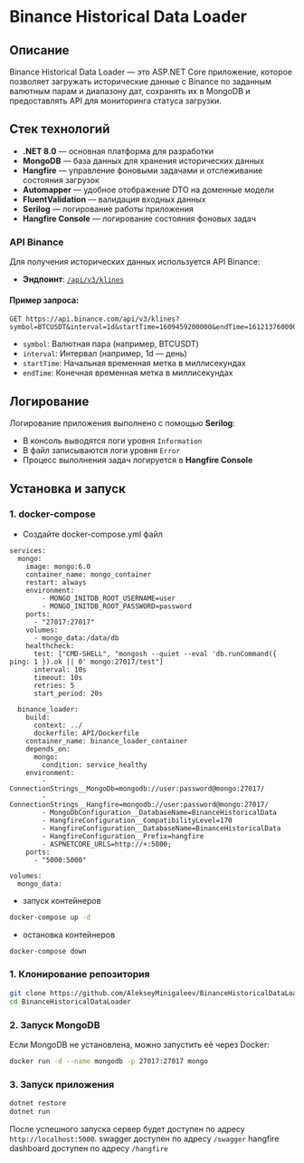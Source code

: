 # Binance Historical Data Loader

## Описание
Binance Historical Data Loader — это ASP.NET Core приложение, которое позволяет загружать исторические данные с Binance по заданным валютным парам и диапазону дат, сохранять их в MongoDB и предоставлять API для мониторинга статуса загрузки.

## Стек технологий
- **.NET 8.0** — основная платформа для разработки
- **MongoDB** — база данных для хранения исторических данных
- **Hangfire** — управление фоновыми задачами и отслеживание состояния загрузок
- **Automapper** — удобное отображение DTO на доменные модели
- **FluentValidation** — валидация входных данных
- **Serilog** — логирование работы приложения
- **Hangfire Console** — логирование состояния фоновых задач

### API Binance
Для получения исторических данных используется API Binance:
- **Эндпоинт**: [`/api/v3/klines`](https://developers.binance.info/docs/binance-spot-api-docs/rest-api/market-data-endpoints#klinecandlestick-data)

#### Пример запроса:
```plaintext
GET https://api.binance.com/api/v3/klines?symbol=BTCUSDT&interval=1d&startTime=1609459200000&endTime=1612137600000
```
- `symbol`: Валютная пара (например, BTCUSDT)
- `interval`: Интервал (например, 1d — день)
- `startTime`: Начальная временная метка в миллисекундах
- `endTime`: Конечная временная метка в миллисекундах

## Логирование
Логирование приложения выполнено с помощью **Serilog**:
- В консоль выводятся логи уровня `Information`
- В файл записываются логи уровня `Error`
- Процесс выполнения задач логируется в **Hangfire Console**

## Установка и запуск
### 1. docker-compose
 - Создайте docker-compose.yml файл
```
services:
  mongo:
    image: mongo:6.0
    container_name: mongo_container
    restart: always
    environment:
        - MONGO_INITDB_ROOT_USERNAME=user
        - MONGO_INITDB_ROOT_PASSWORD=password
    ports:
      - "27017:27017"
    volumes:
      - mongo_data:/data/db
    healthcheck:
      test: ["CMD-SHELL", "mongosh --quiet --eval 'db.runCommand({ ping: 1 }).ok || 0' mongo:27017/test"]
      interval: 10s
      timeout: 10s
      retries: 5
      start_period: 20s

  binance_loader:
    build:
      context: ../
      dockerfile: API/Dockerfile
    container_name: binance_loader_container
    depends_on:
      mongo:
        condition: service_healthy
    environment:
        - ConnectionStrings__MongoDb=mongodb://user:password@mongo:27017/
        - ConnectionStrings__Hangfire=mongodb://user:password@mongo:27017/
        - MongoDbConfiguration__DatabaseName=BinanceHistoricalData
        - HangfireConfiguration__CompatibilityLevel=170
        - HangfireConfiguration__DatabaseName=BinanceHistoricalData
        - HangfireConfiguration__Prefix=hangfire
        - ASPNETCORE_URLS=http://+:5000;
    ports:
      - "5000:5000"

volumes:
  mongo_data:
```
- запуск контейнеров
```sh
docker-compose up -d
```
- остановка контейнеров
```sh
docker-compose down
```

### 1. Клонирование репозитория
```sh
git clone https://github.com/AlekseyMinigaleev/BinanceHistoricalDataLoader.git
cd BinanceHistoricalDataLoader
```
### 2. Запуск MongoDB
Если MongoDB не установлена, можно запустить её через Docker:
```sh
docker run -d --name mongodb -p 27017:27017 mongo
```

### 3. Запуск приложения
```sh
dotnet restore
dotnet run
```
После успешного запуска сервер будет доступен по адресу `http://localhost:5000`.
swagger доступен по адресу `/swagger`
hangfire dashboard доступен по адресу `/hangfire`

